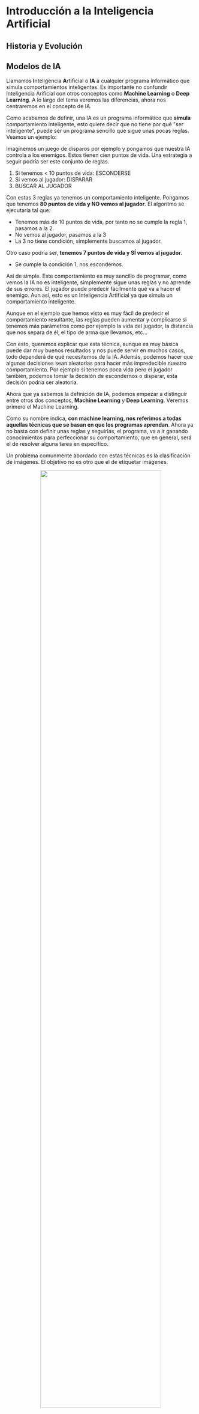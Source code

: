 # Introducción a la Inteligencia Artificial


## Historia y Evolución

## Modelos de IA

Llamamos **I**nteligencia **A**rtificial o **IA** a cualquier programa informático que simula comportamientos inteligentes. Es importante no confundir Inteligencia Arificial con otros conceptos como **Machine Learning** o **Deep Learning**. A lo largo del tema veremos las diferencias, ahora nos centraremos en el concepto de IA.

Como acabamos de definir, una IA es un programa informático que **simula** comportamiento inteligente, esto quiere decir que no tiene por qué "ser inteligente", puede ser un programa sencillo que sigue unas pocas reglas. Veamos un ejemplo:

Imaginemos un juego de disparos por ejemplo y pongamos que nuestra IA controla a los enemigos. Estos tienen cien puntos de vida. Una estrategia a seguir podría ser este conjunto de reglas.

1. Si tenemos < 10 puntos de vida: ESCONDERSE
2. Si vemos al jugador: DISPARAR
3. BUSCAR AL JUGADOR


Con estas 3 reglas ya tenemos un comportamiento inteligente. Pongamos que tenemos **80 puntos de vida y NO vemos al jugador**. El algoritmo se ejecutaría tal que:

* Tenemos más de 10 puntos de vida, por tanto no se cumple la regla 1, pasamos a la 2.
* No vemos al jugador, pasamos a la 3
* La 3 no tiene condición, simplemente buscamos al jugador.

Otro caso podría ser, **tenemos 7 puntos de vida y SÍ vemos al jugador**.

* Se cumple la condición 1, nos escondemos.

Así de simple. Este comportamiento es muy sencillo de programar, como vemos la IA no es inteligente, simplemente sigue unas reglas y no aprende de sus errores. El jugador puede predecir fácilmente qué va a hacer el enemigo. Aun así, esto es un Inteligencia Artificial ya que simula un comportamiento inteligente.

Aunque en el ejemplo que hemos visto es muy fácil de predecir el comportamiento resultante, las reglas pueden aumentar y complicarse si tenemos más parámetros como por ejemplo la vida del jugador, la distancia que nos separa de él, el tipo de arma que llevamos, etc...

Con esto, queremos explicar que esta técnica, aunque es muy básica puede dar muy buenos resultados y nos puede servir en muchos casos, todo dependerá de qué necesitemos de la IA. Además, podemos hacer que algunas decisiones sean aleatorias para hacer más impredecible nuestro comportamiento. Por ejemplo si tenemos poca vida pero el jugador también, podemos tomar la decisión de escondernos o disparar, esta decisión podría ser aleatoria.

Ahora que ya sabemos la definición de IA, podemos empezar a distinguir entre otros dos conceptos, **Machine Learning** y **Deep Learning**. Veremos primero el Machine Learning.

Como su nombre indica, **con machine learning, nos referimos a todas aquellas técnicas que se basan en que los programas aprendan**. Ahora ya no basta con definir unas reglas y seguirlas, el programa, va a ir ganando conocimientos para perfeccionar su comportamiento, que en general, será el de resolver alguna tarea en específico.

Un problema comunmente abordado con estas técnicas es la clasificación de imágenes.
El objetivo no es otro que el de etiquetar imágenes.

<p align="center">
<img src="img/ml_image_clasification_scheme.jpg" width="80%" />
</p>

> Utilizamos estas técnicas para resolver estos problemas porque no se puede hacer con programación 'convencional', necesitamos crear modelos de los que emergen comportamientos inteligentes.

> A partir de ahora llamaremos **ML** al **M**achine **L**earning.

Antes de abordar el problema, tenemos que seguir definiendo cosas. Hemos de diferenciar entre la **Técnica de ML** que utilizamos y el **Tipo** de esa técnica.

### Tipos de algoritmos de ML

Simplificando un poco podemos clasificar los algoritmos de ML en 2 **Tipos**, el **Aprendizaje Supervisado** y el **Aprendizaje No Supervisado**.

Entender las diferencias es sencillo, los algoritmos de **Aprendizaje Supervisado** utilizan información preprocesada para entrenarse.

Por otro lado, los algoritmos de **Aprendizaje No Supervisado** NO utilizan información preprocesada.

Volviendo al problema de antes, un algoritmo de aprendizaje supervisado, utilizaría imágenes etiquetadas por personas para entrenarse. Esto es información preprocesada ya que personas han tenido que etiquetar antes las imágenes. Una vez entrenado, el programa intentaría predecir otras imágenes no etiquetadas.

<p align="center">
<img src="img/ml_supervised.png" width="60%" />
</p>


Si utilizamos una técnica de aprendizaje NO supervisado, significa que para el entrenamiento del modelo [*](#anexo), no hemos utilizado esta 'ventaja' de etiquetar imágenes previamente.

> Lo ideal es que los datos estuviesen preprocesados, pero la realidad es que para muchos problemas eso no es viable.

> Existen otros tipos como el **Aprendizaje por Refuerzo** o el **Aprendizaje Semisupervisado**.


### Técnicas de ML

Hay varias técnicas que podemos utilizar para que nuestro programa aprenda, dependiendo del problema que queramos resolver, unas nos darán mejores resultados que otras.

> No vamos a verlas todas aunque podemos encontrar más ingormación [aquí](https://es.wikipedia.org/wiki/Aprendizaje_autom%C3%A1tico).

Las que más nos interesan son los **Árboles de Decisiones**, los **Algoritmos Genéticos** y las **Redes Neuronales**. Siendo esta última técnica la más popular. No vamos a entrar demasiado en cómo funcionan porque son realmente complejas.

#### Redes Neuronales

Una **Red Neuronal Artificial** es una imitación informática del funcionamiento del cerebro humano. Esta, consiste en un conjunto de neuronas conectadas entre sí. Las neuronas se suelen agrupar en capas. El objetivo es ir poco a poco afinando algunos valores que contiene cada neurona para que 'aprenda' a resolver nuestro problema.




## Pathfinding














## Behaviour Trees (Árboles de comportamiento)

Los **Behaviour Trees**, son una técnica muy utilizanda en inteligencia artificial. Son muy sencillos de entender, tenemos un árbol jerárquico con 3 tipos de nodos:

* Nodo secuencia: Ejecuta las acciones de izquierda a derecha.
* Nodo acción: Es una acción que podemos hacer.
* Nodo selector: dependiendo de una regla o de forma aleatoria elije uno de sus nodos hijos para ejecutarlo.

Veamos un ejemplo con el sigiuente árbol:

<p align="center">
<img src="img/ia_behaviour_tree_simple.png" width="80%" />
</p>

Los posibles caminos que podrían darse son:

1. Walk to Door -> Open Door -> Walk throught Door -> Close Door.
2. Walk to Door -> Unlock Door -> Open Door -> Walk throught Door -> Close Door.
3. Walk to Door -> Smash Door -> Walk throught Door -> Close Door.

Veámoslo con un poco más de detalle por si no lo hemos entendido, vamos a seguir el camino 2.

El primer nodo es nodo raíz, en este caso está arriba del todo, es un nodo secuencia por lo que pasaremos por sus nodos hijos de izquierda a derecha.
El primer nodo es 'Walk to Door', como es nodo acción, simplemente ejecutaríamos esta acción.
El segundo nodo es un selector, elejiremos en este caso de forma aleatoria uno de sus hijos. Nosotros nos quedamos con el de el medio (Secuence).

Secuence es otro nodo secuencia, de nuevo, ejecutaremos las acciones de izquierda a derecha, en este caso 'Unlock Door' y 'Open Door'.

Hemos acabado con nuestro nodo selector pero que no se nos olvide, aún tenemos acciones pendientes del selector previo. Ya hemos pasado por las 2 primeras, ahora nos quedan las dos siguientes. En este caso son también nodos acción con lo que simplemente los ejecutaremos. 'Walk throught Door' y 'Close Door'.

Ahora sí, hemos acabado.

> Un nodo hoja es un nodo que no tiene hijos. Los nodos acción SIEMPRE son nodos hoja y viceversa (las hojas SIEMPRE son nodos acción).
>
> Los nodos Secuencia y Selector NO pueden ser nodos hoja.

Como hemos visto antes, estos árboles se pueden complicar mucho, aquí un ejemplo de uno un poco más grande. (No hace falta enetender el comportamiento de este).

<p align="center">
<img src="img/ia_behaviour_tree_complex.png" width="80%" />
</p>

> En el caso de este árbol, vemos que distingue entre nodos 'Select' y 'Conditional', estos no son más que nodos Selectores, unos son aleatorios y otros dependen de una condición.




> La inteligencia artificial y los videojuegos han ido históricamente muy de la mano. Los juegos son un entorno perfecto no solo para pequeñas IAs que controlan enemigos sino también para entender y entrenar grandes proyectos de machine learning. Hay infinidad de ejemplos, algunos de los más conocidos son [Alpha Go](https://es.wikipedia.org/wiki/AlphaGo), [Alpha Zero](https://es.wikipedia.org/wiki/AlphaZero) o [OpenAI Five](https://openai.com/five/).


## Anexo

* Modelo: Cuando hablamos de modelo, nos referimos al programa inteligente.